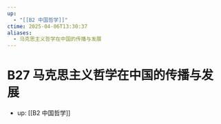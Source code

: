 ```yaml
---
up:
  - "[[B2 中国哲学]]"
ctime: 2025-04-06T13:30:37
aliases:
  - 马克思主义哲学在中国的传播与发展
---
```


# B27 马克思主义哲学在中国的传播与发展

- up: [[B2 中国哲学]]
